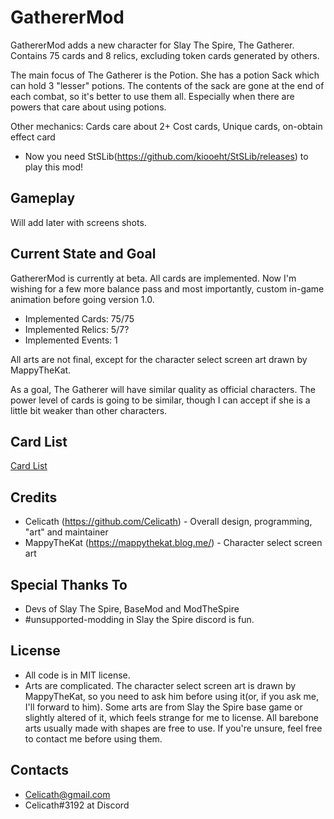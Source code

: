 # GathererMod
GathererMod adds a new character for Slay The Spire, The Gatherer. Contains 75 cards and 8 relics, excluding token cards generated by others.

The main focus of The Gatherer is the Potion. She has a potion Sack which can hold 3 "lesser" potions. The contents of the sack are gone at the end of each combat, so it's better to use them all. Especially when there are powers that care about using potions.

Other mechanics: Cards care about 2+ Cost cards, Unique cards, on-obtain effect card

* Now you need StSLib(https://github.com/kiooeht/StSLib/releases) to play this mod!


## Gameplay
Will add later with screens shots.

## Current State and Goal
GathererMod is currently at beta. All cards are implemented.
Now I'm wishing for a few more balance pass and most importantly, custom in-game animation before going version 1.0.

- Implemented Cards: 75/75
- Implemented Relics: 5/7?
- Implemented Events: 1

All arts are not final, except for the character select screen art drawn by MappyTheKat.

As a goal, The Gatherer will have similar quality as official characters. The power level of cards is going to be similar, though I can accept if she is a little bit weaker than other characters.

## Card List
[Card List](https://docs.google.com/spreadsheets/d/1lqM3_SZPbZmpRcrl7bdWGwzwWkMaDh5uXqxn00kuqPg/edit?usp=sharing)

## Credits
- Celicath (https://github.com/Celicath) - Overall design, programming, "art" and maintainer
- MappyTheKat (https://mappythekat.blog.me/) - Character select screen art

## Special Thanks To
- Devs of Slay The Spire, BaseMod and ModTheSpire
- #unsupported-modding in Slay the Spire discord is fun.

## License
- All code is in MIT license.
- Arts are complicated. The character select screen art is drawn by MappyTheKat, so you need to ask him before using it(or, if you ask me, I'll forward to him). Some arts are from Slay the Spire base game or slightly altered of it, which feels strange for me to license. All barebone arts usually made with shapes are free to use. If you're unsure, feel free to contact me before using them.

## Contacts
- Celicath@gmail.com
- Celicath#3192 at Discord
